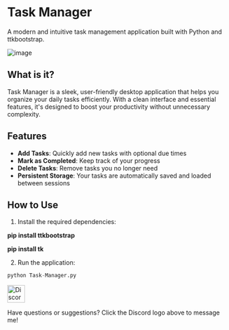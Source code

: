 # Task Manager

A modern and intuitive task management application built with Python and ttkbootstrap.

![image](https://github.com/user-attachments/assets/a2ab777b-c3de-4e2e-b402-03456f7c4587)


## What is it?

Task Manager is a sleek, user-friendly desktop application that helps you organize your daily tasks efficiently. With a clean interface and essential features, it's designed to boost your productivity without unnecessary complexity.

## Features

- **Add Tasks**: Quickly add new tasks with optional due times
- **Mark as Completed**: Keep track of your progress
- **Delete Tasks**: Remove tasks you no longer need
- **Persistent Storage**: Your tasks are automatically saved and loaded between sessions

## How to Use

1. Install the required dependencies:

**pip install ttkbootstrap**

**pip install tk**


2. Run the application:
```python
python Task-Manager.py
```





<a href="https://discord.com/users/792468382083448853" target="_blank"> <img src="https://assets-global.website-files.com/6257adef93867e50d84d30e2/636e0a6a49cf127bf92de1e2_icon_clyde_blurple_RGB.png" alt="Discord Logo" width="40" height="40">



</a> Have questions or suggestions? Click the Discord logo above to message me!
